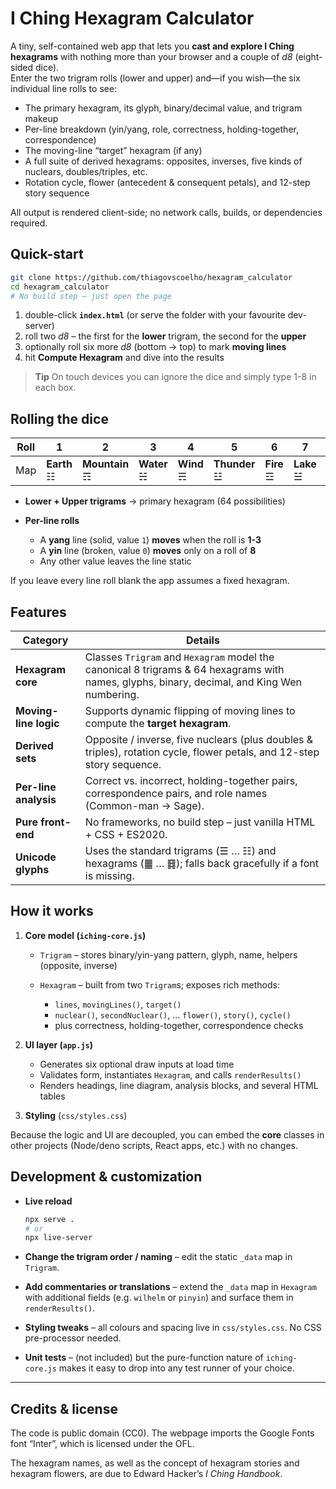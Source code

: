 # I Ching Hexagram Calculator

A tiny, self-contained web app that lets you **cast and explore I Ching hexagrams** with nothing more than your browser and a couple of _d8_ (eight-sided dice).  
Enter the two trigram rolls (lower and upper) and—if you wish—the six individual line rolls to see:

* The primary hexagram, its glyph, binary/decimal value, and trigram makeup  
* Per-line breakdown (yin/yang, role, correctness, holding-together, correspondence)  
* The moving-line “target” hexagram (if any)  
* A full suite of derived hexagrams: opposites, inverses, five kinds of nuclears, doubles/triples, etc.  
* Rotation cycle, flower (antecedent & consequent petals), and 12-step story sequence  

All output is rendered client-side; no network calls, builds, or dependencies required.

## Quick-start

```bash
git clone https://github.com/thiagovscoelho/hexagram_calculator
cd hexagram_calculator
# No build step – just open the page
````

1. double-click **`index.html`** (or serve the folder with your favourite dev-server)
2. roll two *d8* – the first for the **lower** trigram, the second for the **upper**
3. optionally roll six more *d8* (bottom → top) to mark **moving lines**
4. hit **Compute Hexagram** and dive into the results

> **Tip**
> On touch devices you can ignore the dice and simply type 1-8 in each box.

## Rolling the dice

| Roll | 1           | 2              | 3           | 4          | 5             | 6          | 7          | 8            |
| ---- | ----------- | -------------- | ----------- | ---------- | ------------- | ---------- | ---------- | ------------ |
| Map  | **Earth** ☷ | **Mountain** ☶ | **Water** ☵ | **Wind** ☴ | **Thunder** ☳ | **Fire** ☲ | **Lake** ☱ | **Heaven** ☰ |

* **Lower + Upper trigrams** → primary hexagram (64 possibilities)
* **Per-line rolls**

  * A **yang** line (solid, value `1`) **moves** when the roll is **1-3**
  * A **yin** line (broken, value `0`) **moves** only on a roll of **8**
  * Any other value leaves the line static

If you leave every line roll blank the app assumes a fixed hexagram.

## Features

| Category              | Details                                                                                                                                     |
| --------------------- | ------------------------------------------------------------------------------------------------------------------------------------------- |
| **Hexagram core**     | Classes `Trigram` and `Hexagram` model the canonical 8 trigrams & 64 hexagrams with names, glyphs, binary, decimal, and King Wen numbering. |
| **Moving-line logic** | Supports dynamic flipping of moving lines to compute the **target hexagram**.                                                               |
| **Derived sets**      | Opposite / inverse, five nuclears (plus doubles & triples), rotation cycle, flower petals, and 12-step story sequence.                      |
| **Per-line analysis** | Correct vs. incorrect, holding-together pairs, correspondence pairs, and role names (Common-man → Sage).                                    |
| **Pure front-end**    | No frameworks, no build step – just vanilla HTML + CSS + ES2020.                                                                            |
| **Unicode glyphs**    | Uses the standard trigrams (☰ … ☷) and hexagrams (䷀ … ䷿); falls back gracefully if a font is missing.                                       |

## How it works

1. **Core model (`iching-core.js`)**

   * `Trigram` – stores binary/yin-yang pattern, glyph, name, helpers (opposite, inverse)
   * `Hexagram` – built from two `Trigram`s; exposes rich methods:

     * `lines`, `movingLines()`, `target()`
     * `nuclear()`, `secondNuclear()`, … `flower()`, `story()`, `cycle()`
     * plus correctness, holding-together, correspondence checks
2. **UI layer (`app.js`)**

   * Generates six optional draw inputs at load time
   * Validates form, instantiates `Hexagram`, and calls `renderResults()`
   * Renders headings, line diagram, analysis blocks, and several HTML tables
3. **Styling** (`css/styles.css`)

Because the logic and UI are decoupled, you can embed the **core** classes in other projects (Node/deno scripts, React apps, etc.) with no changes.

## Development & customization

* **Live reload**

  ```bash
  npx serve .
  # or
  npx live-server
  ```
* **Change the trigram order / naming** – edit the static `_data` map in `Trigram`.
* **Add commentaries or translations** – extend the `_data` map in `Hexagram` with additional fields (e.g. `wilhelm` or `pinyin`) and surface them in `renderResults()`.
* **Styling tweaks** – all colours and spacing live in `css/styles.css`. No CSS pre-processor needed.
* **Unit tests** – (not included) but the pure-function nature of `iching-core.js` makes it easy to drop into any test runner of your choice.

---

## Credits & license

The code is public domain (CC0). The webpage imports the Google Fonts font “Inter”, which is licensed under the OFL.

The hexagram names, as well as the concept of hexagram stories and hexagram flowers, are due to Edward Hacker’s *I Ching Handbook*.